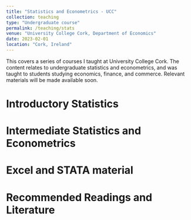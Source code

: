 ```yaml
---
title: "Statistics and Econometrics - UCC"
collection: teaching
type: "Undergraduate course"
permalink: /teaching/stats
venue: "University College Cork, Department of Economics"
date: 2023-02-01
location: "Cork, Ireland"
---
```


This covers a series of courses I taught at University College Cork. The content relates to undergraduate statistics and econometrics, and was taught to students studying economics, finance, and commerce. Relevant materials will be made available soon.

Introductory Statistics
======

Intermediate Statistics and Econometrics
======

Excel and STATA material
======

Recommended Readings and Literature
======
